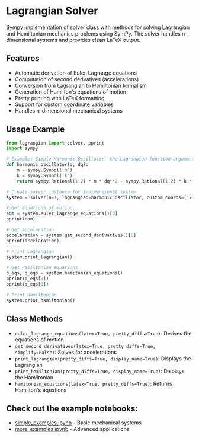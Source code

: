 # Lagrangian Solver

Sympy implementation of solver class with methods for solving Lagrangian and Hamiltonian mechanics problems using SymPy. The solver handles n-dimensional systems and provides clean LaTeX output.

## Features

- Automatic derivation of Euler-Lagrange equations
- Computation of second derivatives (accelerations)
- Conversion from Lagrangian to Hamiltonian formalism
- Generation of Hamilton's equations of motion
- Pretty printing with LaTeX formatting
- Support for custom coordinate variables
- Handles n-dimensional mechanical systems

## Usage Example

```python
from lagrangian import solver, pprint
import sympy

# Example: Simple Harmonic Oscillator, the Lagrangian function argument MUST be of the format (q1, q2, ..., dq1, dq2, ...) even if the coordinates are not used
def harmonic_oscillator(q, dq):
    m = sympy.Symbol('m')
    k = sympy.Symbol('k')
    return sympy.Rational(1,2) * m * dq**2 - sympy.Rational(1,2) * k * q**2

# Create solver instance for 1-dimensional system
system = solver(n=1, lagrangian=harmonic_oscillator, custom_coords=['x'])

# Get equations of motion
eom = system.euler_lagrange_equations()[0]
pprint(eom)

# Get accelaration
accelaration = system.get_second_derivatives()[0]
pprint(accelaration)

# Print Lagrangian
system.print_lagrangian()

# Get Hamiltonian equations
p_eqs, q_eqs = system.hamitonian_equations()
pprint(p_eqs[0])
pprint(q_eqs[0])

# Print Hamiltonian
system.print_hamiltonian()

```

## Class Methods

- `euler_lagrange_equations(latex=True, pretty_diffs=True)`: Derives the equations of motion
- `get_second_derivatives(latex=True, pretty_diffs=True, simplify=False)`: Solves for accelerations
- `print_lagrangian(pretty_diffs=True, display_name=True)`: Displays the Lagrangian
- `print_hamiltonian(pretty_diffs=True, display_name=True)`: Displays the Hamiltonian
- `hamitonian_equations(latex=True, pretty_diffs=True)`: Returns Hamilton's equations

## Check out the example notebooks:

- [simple_examples.ipynb](simple_examples.ipynb) - Basic mechanical systems
- [more_examples.ipynb](more_examples.ipynb) - Advanced applications
